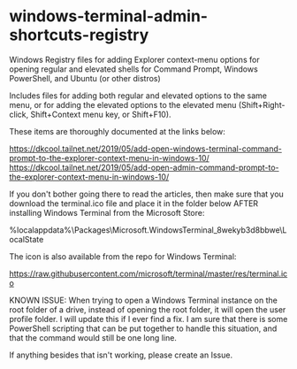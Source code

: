 # windows-terminal-admin-shortcuts-registry
Windows Registry files for adding Explorer context-menu options for opening regular and elevated shells for Command Prompt, Windows PowerShell, and Ubuntu (or other distros)

Includes files for adding both regular and elevated options to the same menu, or for adding the elevated options to the elevated menu (Shift+Right-click, Shift+Context menu key, or Shift+F10).

These items are thoroughly documented at the links below:

https://dkcool.tailnet.net/2019/05/add-open-windows-terminal-command-prompt-to-the-explorer-context-menu-in-windows-10/
https://dkcool.tailnet.net/2019/05/add-open-admin-command-prompt-to-the-explorer-context-menu-in-windows-10/

If you don't bother going there to read the articles, then make sure that you download the terminal.ico file and place it in the folder below AFTER installing Windows Terminal from the Microsoft Store:

%localappdata%\Packages\Microsoft.WindowsTerminal_8wekyb3d8bbwe\LocalState

The icon is also available from the repo for Windows Terminal:

https://raw.githubusercontent.com/microsoft/terminal/master/res/terminal.ico

KNOWN ISSUE: When trying to open a Windows Terminal instance on the root folder of a drive, instead of opening the root folder, it will open the user profile folder. I will update this if I ever find a fix. I am sure that there is some PowerShell scripting that can be put together to handle this situation, and that the command would still be one long line.

If anything besides that isn't working, please create an Issue.
